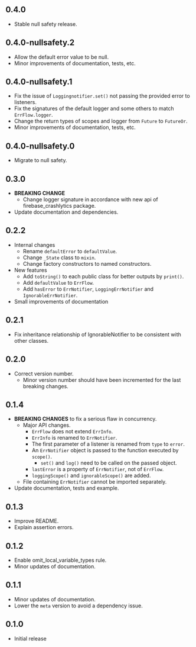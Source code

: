 ## 0.4.0

* Stable null safety release.

## 0.4.0-nullsafety.2

* Allow the default error value to be null.
* Minor improvements of documentation, tests, etc.

## 0.4.0-nullsafety.1

* Fix the issue of `Loggingnotifier.set()` not passing the provided error to listeners.
* Fix the signatures of the default logger and some others to match `ErrFlow.logger`.
* Change the return types of scopes and logger from `Future` to `FutureOr`.
* Minor improvements of documentation, tests, etc.

## 0.4.0-nullsafety.0

* Migrate to null safety.

## 0.3.0

* **BREAKING CHANGE**
    * Change logger signature in accordance with new api of firebase_crashlytics package.
* Update documentation and dependencies.

## 0.2.2

* Internal changes
    * Rename `defaultError` to `defaultValue`.
    * Change `_State` class to `mixin`.
    * Change factory constructors to named constructors.
* New features
    * Add `toString()` to each public class for better outputs by `print()`.
    * Add `defaultValue` to `ErrFlow`.
    * Add `hasError` to `ErrNotifier`, `LoggingErrNotifier` and `IgnorableErrNotifier`.
* Small improvements of documentation

## 0.2.1

* Fix inheritance relationship of IgnorableNotifier to be consistent with other classes.

## 0.2.0

* Correct version number.
    * Minor version number should have been incremented for the last breaking changes.

## 0.1.4

* **BREAKING CHANGES** to fix a serious flaw in concurrency.
    * Major API changes.
        * `ErrFlow` does not extend `ErrInfo`.
        * `ErrInfo` is renamed to `ErrNotifier`.
        * The first parameter of a listener is renamed from `type` to `error`.
        * An `ErrNotifier` object is passed to the function executed by `scope()`.
            * `set()` and `log()` need to be called on the passed object.
        * `lastError` is a property of `ErrNotifier`, not of `ErrFlow`.
        * `loggingScope()` and `ignorableScope()` are added.
    * File containing `ErrNotifier` cannot be imported separately.
* Update documentation, tests and example.

## 0.1.3

* Improve README.
* Explain assertion errors.

## 0.1.2

* Enable omit_local_variable_types rule.
* Minor updates of documentation.

## 0.1.1

* Minor updates of documentation.
* Lower the `meta` version to avoid a dependency issue.

## 0.1.0

* Initial release

